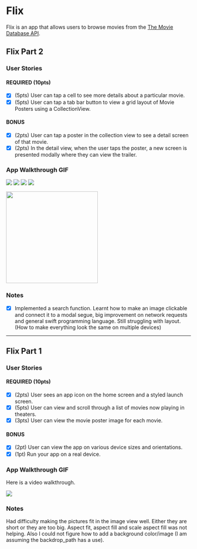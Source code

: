 # Flix

Flix is an app that allows users to browse movies from the [The Movie Database API](http://docs.themoviedb.apiary.io/#).

## Flix Part 2

### User Stories

#### REQUIRED (10pts)
- [x] (5pts) User can tap a cell to see more details about a particular movie.
- [x] (5pts) User can tap a tab bar button to view a grid layout of Movie Posters using a CollectionView.

#### BONUS
- [x] (2pts) User can tap a poster in the collection view to see a detail screen of that movie.
- [x] (2pts) In the detail view, when the user taps the poster, a new screen is presented modally where they can view the trailer.

### App Walkthrough GIF

![](https://i.imgur.com/W7Urf2A.gif)
![](https://i.imgur.com/jWBhhsO.gif)
![](https://i.imgur.com/c3KcTZO.gif)
![](https://i.imgur.com/SZoBViR.gif)


<img src="YOUR_GIF_URL_HERE" width=250><br>

### Notes

- [x] Implemented a search function.
Learnt how to make an image clickable and connect it to a modal segue, big improvement on network requests and general swift programming language. Still struggling with layout. (How to make everything look the same on multiple devices)

---

## Flix Part 1

### User Stories

#### REQUIRED (10pts)
- [x] (2pts) User sees an app icon on the home screen and a styled launch screen.
- [x] (5pts) User can view and scroll through a list of movies now playing in theaters.
- [x] (3pts) User can view the movie poster image for each movie.

#### BONUS
- [x] (2pt) User can view the app on various device sizes and orientations.
- [x] (1pt) Run your app on a real device.

### App Walkthrough GIF

Here is a video walkthrough.

![](https://i.imgur.com/sNyta36.gif)



### Notes

Had difficulty making the pictures fit in the image view well. Either they are short or they are too big. Aspect fit, aspect fill and scale aspect fill was not helping. Also I could not figure how to add a background color/image (I am assuming the backdrop_path has a use).
